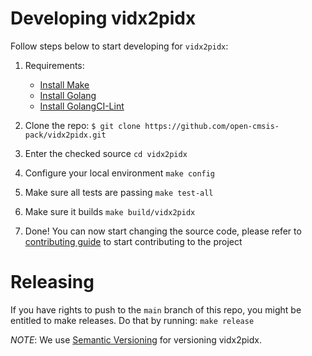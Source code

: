 # Developing vidx2pidx

Follow steps below to start developing for `vidx2pidx`:
1. Requirements:
	- [Install Make](https://www.gnu.org/software/make/)
	- [Install Golang](https://golang.org/doc/install) 
	- [Install GolangCI-Lint](https://golangci-lint.run/usage/install/#local-installation)

2. Clone the repo:
`$ git clone https://github.com/open-cmsis-pack/vidx2pidx.git`

3. Enter the checked source
`cd vidx2pidx`

4. Configure your local environment
`make config`

5. Make sure all tests are passing
`make test-all`

6. Make sure it builds
`make build/vidx2pidx`

7. Done! You can now start changing the source code, please refer to [contributing guide](CONTRIBUTING.md) to start contributing to the project

# Releasing

If you have rights to push to the `main` branch of this repo, you might be entitled to
make releases. Do that by running:
`make release`

*NOTE*: We use [Semantic Versioning](https://semver.org/) for versioning vidx2pidx.
